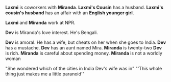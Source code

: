 **Laxmi** is coworkers with **Miranda**.
**Laxmi's Cousin** has a husband.
**Laxmi's cousin's husband** has an affair with an **English younger girl**. 

**Laxmi** and **Miranda** work at NPR.

**Dev** is Miranda's love interest. He's Bengali.

**Dev** is amoral. He has a wife, but cheats on her when she goes to India.
**Dev** has a mustache.
**Dev** has an aunt named Mira.
**Miranda** is twenty-two
**Dev** is rich.
**Miranda** is careful about spending money.
**Miranda** is not a worldly woman


"She wondered which of the cities in India Dev's wife was in"
"'This whole thing just makes me a little paranoid'"

